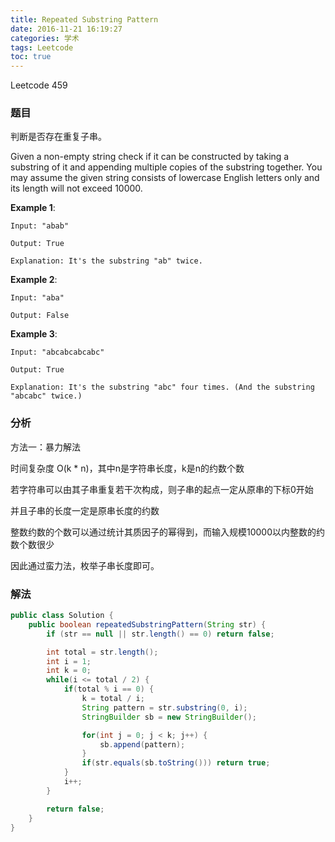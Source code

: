 ```yaml
---
title: Repeated Substring Pattern
date: 2016-11-21 16:19:27
categories: 学术
tags: Leetcode
toc: true
---
```


Leetcode 459

### 题目

判断是否存在重复子串。

Given a non-empty string check if it can be constructed by taking a substring of it and appending multiple copies of the substring together. You may assume the given string consists of lowercase English letters only and its length will not exceed 10000.

__Example 1__:

```
Input: "abab"

Output: True

Explanation: It's the substring "ab" twice.
```

__Example 2__:

```
Input: "aba"

Output: False
```

__Example 3__:

```
Input: "abcabcabcabc"

Output: True

Explanation: It's the substring "abc" four times. (And the substring "abcabc" twice.)
```

### 分析

方法一：暴力解法

时间复杂度 O(k * n)，其中n是字符串长度，k是n的约数个数

若字符串可以由其子串重复若干次构成，则子串的起点一定从原串的下标0开始

并且子串的长度一定是原串长度的约数

整数约数的个数可以通过统计其质因子的幂得到，而输入规模10000以内整数的约数个数很少

因此通过蛮力法，枚举子串长度即可。

### 解法

```java
public class Solution {
    public boolean repeatedSubstringPattern(String str) {
        if (str == null || str.length() == 0) return false;

        int total = str.length();
        int i = 1;
        int k = 0;
        while(i <= total / 2) {
            if(total % i == 0) {
                k = total / i;
                String pattern = str.substring(0, i);
                StringBuilder sb = new StringBuilder();

                for(int j = 0; j < k; j++) {
                    sb.append(pattern);
                }
                if(str.equals(sb.toString())) return true;
            }
            i++;
        }

        return false;
    }
}
```

